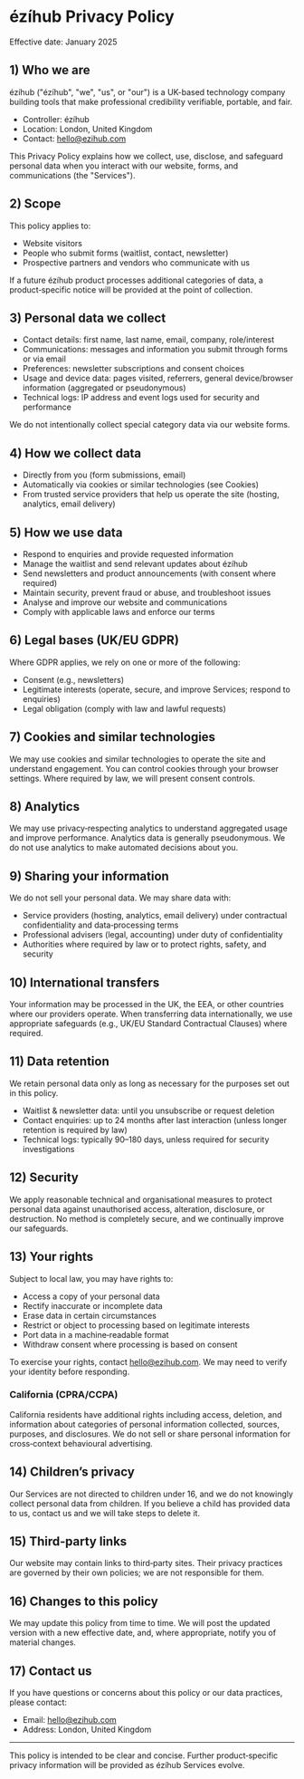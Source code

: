 # ézíhub Privacy Policy

Effective date: January 2025

## 1) Who we are
ézíhub ("ézíhub", "we", "us", or "our") is a UK-based technology company building tools that make professional credibility verifiable, portable, and fair.

- Controller: ézíhub
- Location: London, United Kingdom
- Contact: hello@ezihub.com

This Privacy Policy explains how we collect, use, disclose, and safeguard personal data when you interact with our website, forms, and communications (the "Services").

## 2) Scope
This policy applies to:
- Website visitors
- People who submit forms (waitlist, contact, newsletter)
- Prospective partners and vendors who communicate with us

If a future ézíhub product processes additional categories of data, a product‑specific notice will be provided at the point of collection.

## 3) Personal data we collect
- Contact details: first name, last name, email, company, role/interest
- Communications: messages and information you submit through forms or via email
- Preferences: newsletter subscriptions and consent choices
- Usage and device data: pages visited, referrers, general device/browser information (aggregated or pseudonymous)
- Technical logs: IP address and event logs used for security and performance

We do not intentionally collect special category data via our website forms.

## 4) How we collect data
- Directly from you (form submissions, email)
- Automatically via cookies or similar technologies (see Cookies)
- From trusted service providers that help us operate the site (hosting, analytics, email delivery)

## 5) How we use data
- Respond to enquiries and provide requested information
- Manage the waitlist and send relevant updates about ézíhub
- Send newsletters and product announcements (with consent where required)
- Maintain security, prevent fraud or abuse, and troubleshoot issues
- Analyse and improve our website and communications
- Comply with applicable laws and enforce our terms

## 6) Legal bases (UK/EU GDPR)
Where GDPR applies, we rely on one or more of the following:
- Consent (e.g., newsletters)
- Legitimate interests (operate, secure, and improve Services; respond to enquiries)
- Legal obligation (comply with law and lawful requests)

## 7) Cookies and similar technologies
We may use cookies and similar technologies to operate the site and understand engagement. You can control cookies through your browser settings. Where required by law, we will present consent controls.

## 8) Analytics
We may use privacy‑respecting analytics to understand aggregated usage and improve performance. Analytics data is generally pseudonymous. We do not use analytics to make automated decisions about you.

## 9) Sharing your information
We do not sell your personal data. We may share data with:
- Service providers (hosting, analytics, email delivery) under contractual confidentiality and data‑processing terms
- Professional advisers (legal, accounting) under duty of confidentiality
- Authorities where required by law or to protect rights, safety, and security

## 10) International transfers
Your information may be processed in the UK, the EEA, or other countries where our providers operate. When transferring data internationally, we use appropriate safeguards (e.g., UK/EU Standard Contractual Clauses) where required.

## 11) Data retention
We retain personal data only as long as necessary for the purposes set out in this policy.
- Waitlist & newsletter data: until you unsubscribe or request deletion
- Contact enquiries: up to 24 months after last interaction (unless longer retention is required by law)
- Technical logs: typically 90–180 days, unless required for security investigations

## 12) Security
We apply reasonable technical and organisational measures to protect personal data against unauthorised access, alteration, disclosure, or destruction. No method is completely secure, and we continually improve our safeguards.

## 13) Your rights
Subject to local law, you may have rights to:
- Access a copy of your personal data
- Rectify inaccurate or incomplete data
- Erase data in certain circumstances
- Restrict or object to processing based on legitimate interests
- Port data in a machine‑readable format
- Withdraw consent where processing is based on consent

To exercise your rights, contact hello@ezihub.com. We may need to verify your identity before responding.

### California (CPRA/CCPA)
California residents have additional rights including access, deletion, and information about categories of personal information collected, sources, purposes, and disclosures. We do not sell or share personal information for cross‑context behavioural advertising.

## 14) Children’s privacy
Our Services are not directed to children under 16, and we do not knowingly collect personal data from children. If you believe a child has provided data to us, contact us and we will take steps to delete it.

## 15) Third‑party links
Our website may contain links to third‑party sites. Their privacy practices are governed by their own policies; we are not responsible for them.

## 16) Changes to this policy
We may update this policy from time to time. We will post the updated version with a new effective date, and, where appropriate, notify you of material changes.

## 17) Contact us
If you have questions or concerns about this policy or our data practices, please contact:

- Email: hello@ezihub.com  
- Address: London, United Kingdom

---
This policy is intended to be clear and concise. Further product‑specific privacy information will be provided as ézíhub Services evolve.
